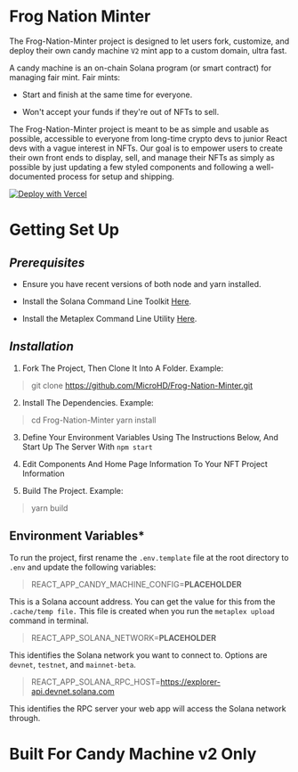 # Frog Nation Minter

The Frog-Nation-Minter project is designed to let users fork, customize, and deploy their own candy machine ```V2``` mint app to a custom domain, ultra fast.

A candy machine is an on-chain Solana program (or smart contract) for managing fair mint. Fair mints:

* Start and finish at the same time for everyone.

* Won't accept your funds if they're out of NFTs to sell.

The Frog-Nation-Minter project is meant to be as simple and usable as possible, accessible to everyone from long-time crypto devs to junior React devs with a vague interest in NFTs. Our goal is to empower users to create their own front ends to display, sell, and manage their NFTs as simply as possible by just updating a few styled components and following a well-documented process for setup and shipping.

[![Deploy with Vercel](https://vercel.com/button)](https://vercel.com/new/clone?repository-url=https%3A%2F%2Fgithub.com%2FMicroHD%2FFrog-Nation-Minter)


# Getting Set Up

## *Prerequisites* 

* Ensure you have recent versions of both node and yarn installed.

* Install the Solana Command Line Toolkit [Here](https://docs.solana.com/cli/install-solana-cli-tools).

* Install the Metaplex Command Line Utility [Here](https://docs.metaplex.com/candy-machine-v2/getting-started).


## *Installation*

1. Fork The Project, Then Clone It Into A Folder. Example:  
> git clone https://github.com/MicroHD/Frog-Nation-Minter.git

2. Install The Dependencies. Example:
> cd Frog-Nation-Minter
> yarn install

3. Define Your Environment Variables Using The Instructions Below, And Start Up The Server With ``` npm start ```

4. Edit Components And Home Page Information To Your NFT Project Information 

5. Build The Project. Example:
> yarn build

## Environment Variables*

To run the project, first rename the ```.env.template``` file at the root directory to ```.env``` and update the following variables:
> REACT_APP_CANDY_MACHINE_CONFIG=__PLACEHOLDER__

This is a Solana account address. You can get the value for this from the ```.cache/temp file.``` This file is created when you run the ```metaplex upload``` command in terminal.

> REACT_APP_SOLANA_NETWORK=__PLACEHOLDER__

This identifies the Solana network you want to connect to. Options are ```devnet```, ```testnet```, and ```mainnet-beta```.

> REACT_APP_SOLANA_RPC_HOST=https://explorer-api.devnet.solana.com

This identifies the RPC server your web app will access the Solana network through.


# Built For Candy Machine v2 Only 


